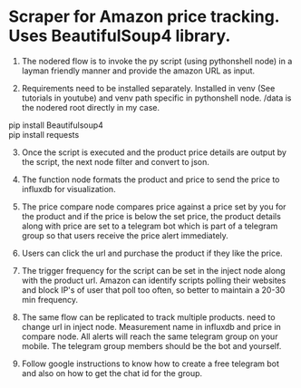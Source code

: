 # Scraper for Amazon price tracking. Uses BeautifulSoup4 library.


1. The nodered flow is to invoke the py script (using pythonshell node) in a layman friendly manner and provide the amazon URL as input. 

2. Requirements need to be installed separately. Installed in venv (See tutorials in youtube) and venv path specific in pythonshell node. /data is the nodered root directly in my case. 

pip install Beautifulsoup4 <br>
pip install requests

3. Once the script is executed and the product price details are output by the script, the next node filter and convert to json.

4. The function node formats the product and price to send the price to influxdb for visualization.

5. The price compare node compares price against a price set by you for the product and if the price is below the set price, the product details along with price are set to a telegram bot which is part of a telegram group so that users receive the price alert immediately.

6. Users can click the url and purchase the product if they like the price.

7. The trigger frequency for the script can be set in the inject node along with the product url. Amazon can identify scripts polling their websites and block IP's of user that poll too often, so better to maintain a 20-30 min frequency.

8. The same flow can be replicated to track multiple products. need to change url in inject node. Measurement name in influxdb and price in compare node. All alerts will reach the same telegram group on your mobile. The telegram group members should be the bot and yourself. 

9. Follow google instructions to know how to create a free telegram bot and also on how to get the chat id for the group.




